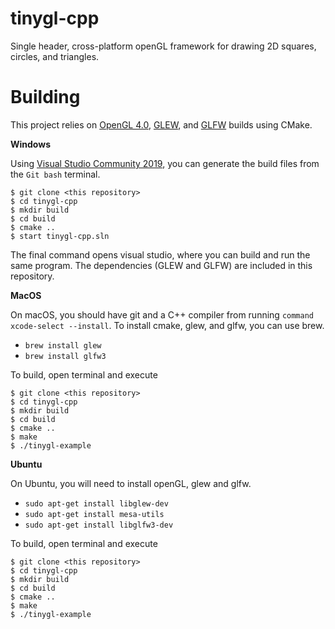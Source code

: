 # tinygl-cpp

Single header, cross-platform openGL framework for drawing 2D squares, circles, and triangles.

# Building

This project relies on [OpenGL 4.0](https://www.khronos.org/registry/OpenGL-Refpages/gl4/), [GLEW](http://glew.sourceforge.net/), and [GLFW](https://www.glfw.org/) builds using CMake. 

**Windows**

Using [Visual Studio Community 2019](https://visualstudio.microsoft.com/vs/community/), you can generate the build files from the `Git bash` terminal.

```
$ git clone <this repository>
$ cd tinygl-cpp
$ mkdir build
$ cd build
$ cmake ..
$ start tinygl-cpp.sln
```

The final command opens visual studio, where you can build and run the same program. The dependencies (GLEW and GLFW) are included in this repository.

**MacOS**

On macOS, you should have git and a C++ compiler from running `command xcode-select --install`. To install cmake, glew, and glfw, you can use brew.

* `brew install glew`
* `brew install glfw3`

To build, open terminal and execute

```
$ git clone <this repository>
$ cd tinygl-cpp
$ mkdir build
$ cd build
$ cmake ..
$ make
$ ./tinygl-example
```

**Ubuntu**

On Ubuntu, you will need to install openGL, glew and glfw.

* `sudo apt-get install libglew-dev`
* `sudo apt-get install mesa-utils`
* `sudo apt-get install libglfw3-dev`

To build, open terminal and execute

```
$ git clone <this repository>
$ cd tinygl-cpp
$ mkdir build
$ cd build
$ cmake ..
$ make
$ ./tinygl-example
```
